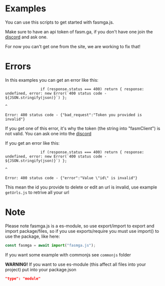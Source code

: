 # Examples

You can use this scripts to get started with fasmga.js.

Make sure to have an api token of fasm.ga,
if you don't have one join the [discord](https://fasm.ga/discord) and ask one.

For now you can't get one from the site, we are working to fix that!

# Errors

In this examples you can get an error like this:
```
                if (response.status === 400) return { response: undefined, error: new Error(`400 status code - ${JSON.stringify(json)}`) };
                                                                                  ^

Error: 400 status code - {"bad_request":"Token you provided is invalid"}
```
If you get one of this error, it's why the token (the string into "fasmClient") is not valid. You can ask one into the [discord](https://fasm.ga/discord)

If you get an error like this:
```
                if (response.status === 400) return { response: undefined, error: new Error(`400 status code - ${JSON.stringify(json)}`) };
                                                                                  ^

Error: 400 status code - {"error":"Value \"id\" is invalid"}
```
This mean the id you provide to delete or edit an url is invalid, use example `getUrls.js` to retrive all your url

# Note

Please note fasmga.js is a es-module, so use export/import to export and import package/files, so if you use exports/require you must use import() to use the package, like here:
```js
const fasmga = await import("fasmga.js");
```
If you want some example with commonjs see `commonjs` folder

**WARNING!** If you want to use es-module (this affect all files into your project) put into your package.json
```json
"type": "module"
```
